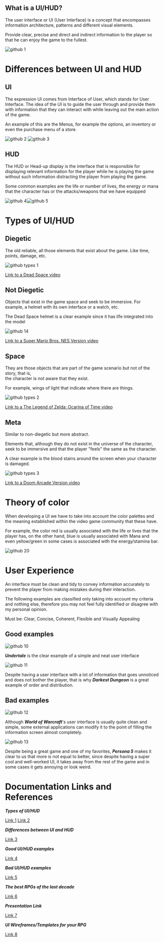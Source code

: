 ## What is a UI/HUD?

The user interface or UI (User Interface) is a concept that encompasses information architecture, patterns and different visual elements.

Provide clear, precise and direct and indirect information to the player so that he can enjoy the game to the fullest.

![github 1](https://user-images.githubusercontent.com/99950345/223744802-a585a75e-b6bb-4b0b-8cbd-649268f35189.png)

# Differences between UI and HUD
## UI

The expression UI comes from Interface of User, which stands for User Interface. The idea of ​​the UI is to guide the user through and provide them with information that they can interact with while leaving out the main action of the game.

An example of this are the Menus, for example the options, an inventory or even the purchase menu of a store.

![github 2](https://user-images.githubusercontent.com/99950345/223746083-b1e87580-4e70-43e3-aaa7-a2322786df8b.png) ![github 3](https://user-images.githubusercontent.com/99950345/223746110-badc6e88-8946-44fe-9936-c53193dd6f4f.png)

## HUD

The HUD or Head-up display is the interface that is responsible for displaying relevant information for the player while he is playing the game without such information distracting the player from playing the game.

Some common examples are the life or number of lives, the energy or mana that the character has or the attacks/weapons that we have equipped

![github 4](https://user-images.githubusercontent.com/99950345/223746231-6aabbc3c-d793-4926-bfb2-1c547fbf0aa6.png)![github 5](https://user-images.githubusercontent.com/99950345/223746269-70e4f592-47e9-4715-87dc-f3782d9c10dc.png)

# Types of UI/HUD

## Diegetic

The old reliable, all those elements that exist about the game.
Like time, points, damage, etc. 

![github types 1](https://user-images.githubusercontent.com/99950345/223757612-d4666294-14ea-4d3c-9b12-c7092b01487f.png)

[Link to a Dead Space video](https://www.youtube.com/watch?v=QDJDLvLiJww&t=1s)

## Not Diegetic

Objects that exist in the game space and seek to be immersive.
For example, a helmet with its own interface or a watch, etc.
	
The Dead Space helmet is a clear example since it has life integrated into the model

![github 14](https://user-images.githubusercontent.com/99950345/223763027-f684b227-f8c0-458e-8b8d-14cca034cfce.png)

[Link to a Super Mario Bros. NES Version video](https://www.youtube.com/watch?v=K5yqXTh1IUw&t=1s)

## Space

They are those objects that are part of the game scenario but not of the story, that is,  
the character is not aware that they exist.

For example, wings of light that indicate where there are things.

![github types 2](https://user-images.githubusercontent.com/99950345/223758671-44ace3a1-eef8-4a6e-b299-91efa2549b98.png)

[Link to a The Legend of Zelda: Ocarina of Time video](https://www.youtube.com/watch?v=c8z3mHwxsDQ)

## Meta

Similar to non-diegetic but more abstract.

Elements that, although they do not exist in the universe of the character, seek to be immersive and that the player "feels" the same as the character.

A clear example is the blood stains around the screen when your character is damaged.

![github types 3](https://user-images.githubusercontent.com/99950345/223758745-7b194d19-19ca-44f3-a49d-0df484f0f901.png)

[Link to a Doom Arcade Version video](https://www.youtube.com/watch?time_continue=1&v=6MZwqMSCBF8&embeds_euri=https%3A%2F%2Fdocs.google.com%2F&embeds_origin=https%3A%2F%2Fdocs.google.com&feature=emb_logo)

# Theory of color

When developing a UI we have to take into account the color palettes and the meaning established within the video game community that these have.

For example, the color red is usually associated with the life or lives that the player has, on the other hand, blue is usually associated with Mana and even yellow/green in some cases is associated with the energy/stamina bar.

![github 20](https://user-images.githubusercontent.com/99950345/223755442-17562250-3093-4081-9090-9a55eff42825.png)

# User Experience 

An interface must be clean and tidy to convey information accurately to prevent the player from making mistakes during their interaction.

The following examples are classified only
taking into account my criteria and nothing else,
therefore you may not feel
fully identified or disagree with my
personal opinion.

Must be: Clear, Concise, Coherent, Flexible and Visually Appealing

## Good examples

![github 10](https://user-images.githubusercontent.com/99950345/223749341-e8aae75a-6e59-492f-b90e-85e2229e66ea.png)

**_Undertale_** is the clear example of a simple and neat user interface

![github 11](https://user-images.githubusercontent.com/99950345/223749625-7196d81d-5c73-4f03-9f95-f1733449d0a7.png)

Despite having a user interface with a lot of information that goes unnoticed and does not bother the player, that is why **_Darkest Dungeon_** is a great example of order and distribution.

## Bad examples

![github 12](https://user-images.githubusercontent.com/99950345/223749842-55d93726-3184-427a-8f8a-f3776d360b28.png)

Although **_World of Warcraft_**'s user interface is usually quite clean and simple, some external applications can modify it to the point of filling the information screen almost completely.

![github 13](https://user-images.githubusercontent.com/99950345/223750124-996ae5f3-efe2-4b8d-af8f-86126c09727f.png)

Despite being a great game and one of my favorites, **_Persona 5_** makes it clear to us that more is not equal to better, since despite having a super cool and well-worked UI, it takes away from the rest of the game and in some cases it gets annoying or look weird.

# Documentation Links and References

**_Types of UI/HUD_**

[Link 1](https://pressover.news/articulos/evolucion-de-la-ui-en-videojuegos/)
[Link 2](https://rockcontent.com/es/blog/interfaz-de-usuario/#:~:text=La%20interfaz%20de%20usuario%20o,y%20softwares%20de%20diversos%20dispositivos)

**_Differences between UI and HUD_**

[Link 3](https://datablog.zeus.vision/2017/05/19/diferencias-entre-hud-y-gui/)

**_Good UI/HUD examples_**

[Link 4](https://www.3djuegos.com/pc/noticias/10-videojuegos-que-usan-su-interfaz-para-algo-que-para-decirte-cuanta-vida-te-queda-brillantes-contando-su-historia-recurrir-a-palabras)

**_Bad UI/HUD examples_**

[Link 5](https://www.gametopia.es/learning/article/03/2019/60/diseno-ui-para-crear-videojuegos)

**_The best RPGs of the last decade_**

[Link 6](https://www.hobbyconsolas.com/videojuegos/top-juegos/pc/rpg/ultima-decada)

**_Presentation Link_**

[Link 7](https://docs.google.com/presentation/d/1DEm836Qs1OqvS0fURmHF8er36yhVMr6Ja7xSs3NMa8c/edit?usp=sharing)

**_UI Wireframes/Templates for your RPG_**

[Link 8](https://drive.google.com/file/d/12O4bFtlX-9WzcWoy6PaA79sdzJpvDjzF/view?usp=sharing)



